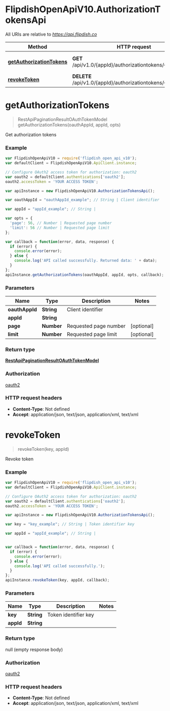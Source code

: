 # FlipdishOpenApiV10.AuthorizationTokensApi

All URIs are relative to *https://api.flipdish.co*

Method | HTTP request | Description
------------- | ------------- | -------------
[**getAuthorizationTokens**](AuthorizationTokensApi.md#getAuthorizationTokens) | **GET** /api/v1.0/{appId}/authorizationtokens/{oauthAppId} | Get authorization tokens
[**revokeToken**](AuthorizationTokensApi.md#revokeToken) | **DELETE** /api/v1.0/{appId}/authorizationtokens/{key} | Revoke token


<a name="getAuthorizationTokens"></a>
# **getAuthorizationTokens**
> RestApiPaginationResultOAuthTokenModel getAuthorizationTokens(oauthAppId, appId, opts)

Get authorization tokens



### Example
```javascript
var FlipdishOpenApiV10 = require('flipdish_open_api_v10');
var defaultClient = FlipdishOpenApiV10.ApiClient.instance;

// Configure OAuth2 access token for authorization: oauth2
var oauth2 = defaultClient.authentications['oauth2'];
oauth2.accessToken = 'YOUR ACCESS TOKEN';

var apiInstance = new FlipdishOpenApiV10.AuthorizationTokensApi();

var oauthAppId = "oauthAppId_example"; // String | Client identifier

var appId = "appId_example"; // String | 

var opts = { 
  'page': 56, // Number | Requested page number
  'limit': 56 // Number | Requested page limit
};

var callback = function(error, data, response) {
  if (error) {
    console.error(error);
  } else {
    console.log('API called successfully. Returned data: ' + data);
  }
};
apiInstance.getAuthorizationTokens(oauthAppId, appId, opts, callback);
```

### Parameters

Name | Type | Description  | Notes
------------- | ------------- | ------------- | -------------
 **oauthAppId** | **String**| Client identifier | 
 **appId** | **String**|  | 
 **page** | **Number**| Requested page number | [optional] 
 **limit** | **Number**| Requested page limit | [optional] 

### Return type

[**RestApiPaginationResultOAuthTokenModel**](RestApiPaginationResultOAuthTokenModel.md)

### Authorization

[oauth2](../README.md#oauth2)

### HTTP request headers

 - **Content-Type**: Not defined
 - **Accept**: application/json, text/json, application/xml, text/xml

<a name="revokeToken"></a>
# **revokeToken**
> revokeToken(key, appId)

Revoke token

### Example
```javascript
var FlipdishOpenApiV10 = require('flipdish_open_api_v10');
var defaultClient = FlipdishOpenApiV10.ApiClient.instance;

// Configure OAuth2 access token for authorization: oauth2
var oauth2 = defaultClient.authentications['oauth2'];
oauth2.accessToken = 'YOUR ACCESS TOKEN';

var apiInstance = new FlipdishOpenApiV10.AuthorizationTokensApi();

var key = "key_example"; // String | Token identifier key

var appId = "appId_example"; // String | 


var callback = function(error, data, response) {
  if (error) {
    console.error(error);
  } else {
    console.log('API called successfully.');
  }
};
apiInstance.revokeToken(key, appId, callback);
```

### Parameters

Name | Type | Description  | Notes
------------- | ------------- | ------------- | -------------
 **key** | **String**| Token identifier key | 
 **appId** | **String**|  | 

### Return type

null (empty response body)

### Authorization

[oauth2](../README.md#oauth2)

### HTTP request headers

 - **Content-Type**: Not defined
 - **Accept**: application/json, text/json, application/xml, text/xml

